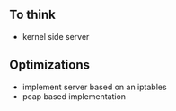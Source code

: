To think
--------
* kernel side server

Optimizations
-------------
* implement server based on an iptables
* pcap based implementation

